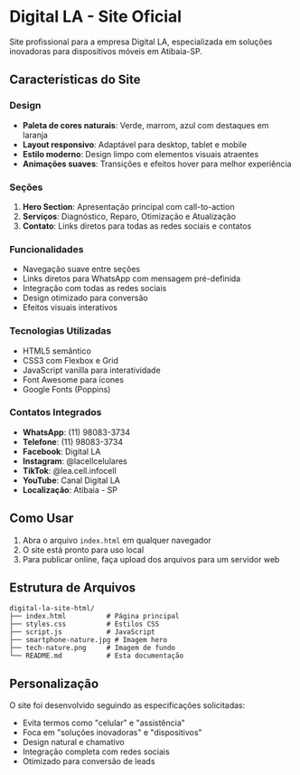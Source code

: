 # Digital LA - Site Oficial

Site profissional para a empresa Digital LA, especializada em soluções inovadoras para dispositivos móveis em Atibaia-SP.

## Características do Site

### Design
- **Paleta de cores naturais**: Verde, marrom, azul com destaques em laranja
- **Layout responsivo**: Adaptável para desktop, tablet e mobile
- **Estilo moderno**: Design limpo com elementos visuais atraentes
- **Animações suaves**: Transições e efeitos hover para melhor experiência

### Seções
1. **Hero Section**: Apresentação principal com call-to-action
2. **Serviços**: Diagnóstico, Reparo, Otimização e Atualização
3. **Contato**: Links diretos para todas as redes sociais e contatos

### Funcionalidades
- Navegação suave entre seções
- Links diretos para WhatsApp com mensagem pré-definida
- Integração com todas as redes sociais
- Design otimizado para conversão
- Efeitos visuais interativos

### Tecnologias Utilizadas
- HTML5 semântico
- CSS3 com Flexbox e Grid
- JavaScript vanilla para interatividade
- Font Awesome para ícones
- Google Fonts (Poppins)

### Contatos Integrados
- **WhatsApp**: (11) 98083-3734
- **Telefone**: (11) 98083-3734
- **Facebook**: Digital LA
- **Instagram**: @lacellcelulares
- **TikTok**: @lea.cell.infocell
- **YouTube**: Canal Digital LA
- **Localização**: Atibaia - SP

## Como Usar

1. Abra o arquivo `index.html` em qualquer navegador
2. O site está pronto para uso local
3. Para publicar online, faça upload dos arquivos para um servidor web

## Estrutura de Arquivos

```
digital-la-site-html/
├── index.html          # Página principal
├── styles.css          # Estilos CSS
├── script.js           # JavaScript
├── smartphone-nature.jpg # Imagem hero
├── tech-nature.png     # Imagem de fundo
└── README.md           # Esta documentação
```

## Personalização

O site foi desenvolvido seguindo as especificações solicitadas:
- Evita termos como "celular" e "assistência"
- Foca em "soluções inovadoras" e "dispositivos"
- Design natural e chamativo
- Integração completa com redes sociais
- Otimizado para conversão de leads

